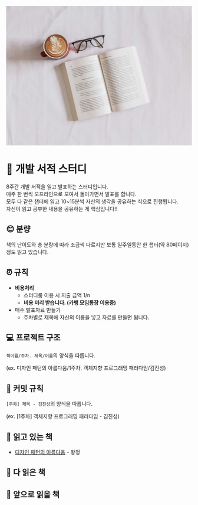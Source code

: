 ![image](book.jpg)

# 📖 개발 서적 스터디 
8주간 개발 서적을 읽고 발표하는 스터디입니다.   
매주 한 번씩 오프라인으로 모여서 돌아가면서 발표를 합니다.   
모두 다 같은 챕터에 읽고 10~15분씩 자신의 생각을 공유하는 식으로 진행됩니다.   
자신이 읽고 공부한 내용을 공유하는 게 핵심입니다!!


## 😊 분량
책의 난이도와 총 분량에 따라 조금씩 다르지만 보통 일주일동안 한 챕터(약 80페이지)정도 읽고 있습니다. 

## ⏰ 규칙
- **비용처리**
    - 스터디룸 이용 시 지출 금액 1/n
    - **비용 미리 받습니다. (카뱅 모임통장 이용중)**
- 매주 발표자료 만들기
    - 주차별로 제목에 자신의 이름을 넣고 자료를 만들면 됩니다.

## 💻 프로젝트 구조
`책이름/주차. 제목/이름`의 양식을 따릅니다.

(ex.  디자인 패턴의 아름다움/1주차. 객체지향 프로그래밍 패러다임/김진성)


## 🤝 커밋 규칙
`[주차] 제목 - 김진성`의 양식을 따릅니다.

(ex. [1주차] 객체지향 프로그래밍 패러다임 - 김진성)

## 📕 읽고 있는 책
- [디자인 패턴의 아름다움](https://product.kyobobook.co.kr/detail/S000202093794) - 왕정

## 📗 다 읽은 책

## 📙 앞으로 읽을 책









